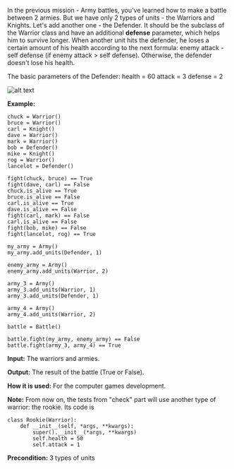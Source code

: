 In the previous mission - Army battles, you've learned how to make a battle between 2 armies. But we have only 2 types of units - the Warriors and Knights. Let's add another one - the Defender. It should be the subclass of the Warrior class and have an additional <b>defense</b> parameter, which helps him to survive longer. When another unit hits the defender, he loses a certain amount of his health according to the next formula: enemy attack - self defense (if enemy attack > self defense). Otherwise, the defender doesn't lose his health.

The basic parameters of the Defender:
health = 60
attack = 3
defense = 2

![alt text](https://py-static.checkio.org/media/task/media/105a2136dc67401c809d4a5d266ddf3e/warrior_vs_defender.png)

<b>Example:</b>
```
chuck = Warrior()
bruce = Warrior()
carl = Knight()
dave = Warrior()
mark = Warrior()
bob = Defender()
mike = Knight()
rog = Warrior()
lancelot = Defender()

fight(chuck, bruce) == True
fight(dave, carl) == False
chuck.is_alive == True
bruce.is_alive == False
carl.is_alive == True
dave.is_alive == False
fight(carl, mark) == False
carl.is_alive == False
fight(bob, mike) == False
fight(lancelot, rog) == True

my_army = Army()
my_army.add_units(Defender, 1)
    
enemy_army = Army()
enemy_army.add_units(Warrior, 2)

army_3 = Army()
army_3.add_units(Warrior, 1)
army_3.add_units(Defender, 1)

army_4 = Army()
army_4.add_units(Warrior, 2)

battle = Battle()

battle.fight(my_army, enemy_army) == False
battle.fight(army_3, army_4) == True
```
<b>Input:</b> The warriors and armies.

<b>Output:</b> The result of the battle (True or False).

<b>How it is used:</b> For the computer games development.

<b>Note:</b> From now on, the tests from "check" part will use another type of warrior: the rookie. Its code is
```
class Rookie(Warrior):
    def __init__(self, *args, **kwargs):
        super().__init__(*args, **kwargs)
        self.health = 50
        self.attack = 1
```
<b>Precondition:</b> 3 types of units